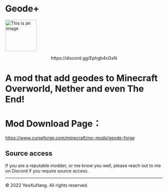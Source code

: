 # Geode+

<img alt="This is an image" height="100" src="https://github.com/YeoXuHang/Geode/blob/master/src/main/resources/logo.png" width="100"/>

<p align="center">https://discord.gg/Ephgb4cGsN</p>

# A mod that add geodes to Minecraft Overworld, Nether and even The End!


# Mod Download Page：
https://www.curseforge.com/minecraft/mc-mods/geode-forge






## Source access

If you are a reputable modder, or me know you well, please reach out to me on Discord if you require source access.

-----------------

© 2022 YeoXuHang. All rights reserved.
